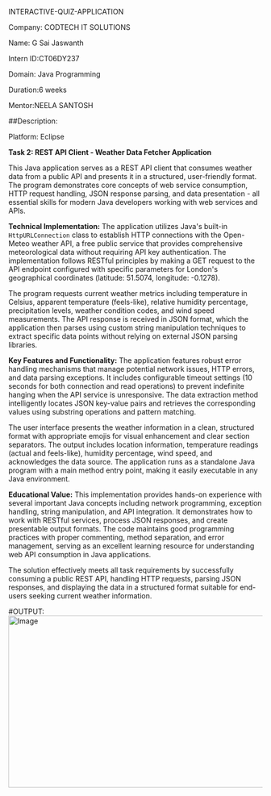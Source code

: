 INTERACTIVE-QUIZ-APPLICATION

Company: CODTECH IT SOLUTIONS

Name: G Sai Jaswanth

Intern ID:CT06DY237

Domain: Java Programming

Duration:6 weeks

Mentor:NEELA SANTOSH

##Description:

Platform: Eclipse

**Task 2: REST API Client - Weather Data Fetcher Application**

This Java application serves as a REST API client that consumes weather data from a public API and presents it in a structured, user-friendly format. The program demonstrates core concepts of web service consumption, HTTP request handling, JSON response parsing, and data presentation - all essential skills for modern Java developers working with web services and APIs.

**Technical Implementation:**
The application utilizes Java's built-in `HttpURLConnection` class to establish HTTP connections with the Open-Meteo weather API, a free public service that provides comprehensive meteorological data without requiring API key authentication. The implementation follows RESTful principles by making a GET request to the API endpoint configured with specific parameters for London's geographical coordinates (latitude: 51.5074, longitude: -0.1278).

The program requests current weather metrics including temperature in Celsius, apparent temperature (feels-like), relative humidity percentage, precipitation levels, weather condition codes, and wind speed measurements. The API response is received in JSON format, which the application then parses using custom string manipulation techniques to extract specific data points without relying on external JSON parsing libraries.

**Key Features and Functionality:**
The application features robust error handling mechanisms that manage potential network issues, HTTP errors, and data parsing exceptions. It includes configurable timeout settings (10 seconds for both connection and read operations) to prevent indefinite hanging when the API service is unresponsive. The data extraction method intelligently locates JSON key-value pairs and retrieves the corresponding values using substring operations and pattern matching.

The user interface presents the weather information in a clean, structured format with appropriate emojis for visual enhancement and clear section separators. The output includes location information, temperature readings (actual and feels-like), humidity percentage, wind speed, and acknowledges the data source. The application runs as a standalone Java program with a main method entry point, making it easily executable in any Java environment.

**Educational Value:**
This implementation provides hands-on experience with several important Java concepts including network programming, exception handling, string manipulation, and API integration. It demonstrates how to work with RESTful services, process JSON responses, and create presentable output formats. The code maintains good programming practices with proper commenting, method separation, and error management, serving as an excellent learning resource for understanding web API consumption in Java applications.

The solution effectively meets all task requirements by successfully consuming a public REST API, handling HTTP requests, parsing JSON responses, and displaying the data in a structured format suitable for end-users seeking current weather information.

#OUTPUT:
<img width="793" height="341" alt="Image" src="https://github.com/user-attachments/assets/91c37814-7f25-498f-8ed2-0ae7f2c0783b" />
